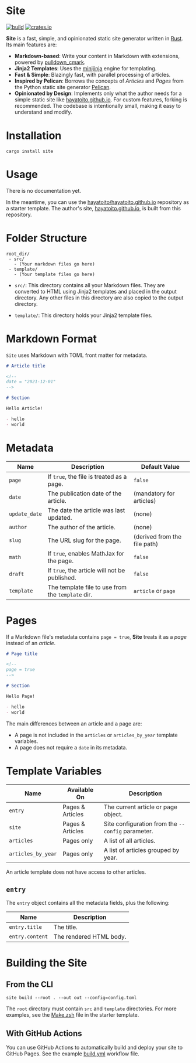 # Site

[![build](https://github.com/hayatoito/site/workflows/build/badge.svg)](https://github.com/hayatoito/site/actions)
[![crates.io](https://img.shields.io/crates/v/site.svg)](https://crates.io/crates/site)

**Site** is a fast, simple, and opinionated static site generator written in
[Rust](https://www.rust-lang.org/). Its main features are:

- **Markdown-based**: Write your content in Markdown with extensions, powered by
  [pulldown_cmark](https://crates.io/crates/pulldown-cmark).
- **Jinja2 Templates**: Uses the [minijinja](https://crates.io/crates/minijinja)
  engine for templating.
- **Fast & Simple**: Blazingly fast, with parallel processing of articles.
- **Inspired by Pelican**: Borrows the concepts of _Articles_ and _Pages_ from
  the Python static site generator
  [Pelican](http://docs.getpelican.com/en/stable/).
- **Opinionated by Design**: Implements only what the author needs for a simple
  static site like [hayatoito.github.io](https://hayatoito.github.io/). For
  custom features, forking is recommended. The codebase is intentionally small,
  making it easy to understand and modify.

# Installation

```shell
cargo install site
```

# Usage

There is no documentation yet.

In the meantime, you can use the
[hayatoito/hayatoito.github.io](https://github.com/hayatoito/hayatoito.github.io)
repository as a starter template. The author's site,
[hayatoito.github.io](https://hayatoito.github.io/), is built from this
repository.

# Folder Structure

```text
root_dir/
 - src/
   - (Your markdown files go here)
 - template/
   - (Your template files go here)
```

- `src/`: This directory contains all your Markdown files. They are converted to
  HTML using Jinja2 templates and placed in the output directory. Any other
  files in this directory are also copied to the output directory.

- `template/`: This directory holds your Jinja2 template files.

# Markdown Format

`Site` uses Markdown with TOML front matter for metadata.

```markdown
# Article title

<!--
date = "2021-12-01"
-->

# Section

Hello Article!

- hello
- world
```

# Metadata

| Name          | Description                                       | Default Value                |
| ------------- | ------------------------------------------------- | ---------------------------- |
| `page`        | If `true`, the file is treated as a page.         | `false`                      |
| `date`        | The publication date of the article.              | (mandatory for articles)     |
| `update_date` | The date the article was last updated.            | (none)                       |
| `author`      | The author of the article.                        | (none)                       |
| `slug`        | The URL slug for the page.                        | (derived from the file path) |
| `math`        | If `true`, enables MathJax for the page.          | `false`                      |
| `draft`       | If `true`, the article will not be published.     | `false`                      |
| `template`    | The template file to use from the `template` dir. | `article` or `page`          |

# Pages

If a Markdown file's metadata contains `page = true`, **Site** treats it as a
_page_ instead of an _article_.

```markdown
# Page title

<!--
page = true
-->

# Section

Hello Page!

- hello
- world
```

The main differences between an article and a page are:

- A page is not included in the `articles` or `articles_by_year` template
  variables.
- A page does not require a `date` in its metadata.

# Template Variables

| Name               | Available On     | Description                                       |
| ------------------ | ---------------- | ------------------------------------------------- |
| `entry`            | Pages & Articles | The current article or page object.               |
| `site`             | Pages & Articles | Site configuration from the `--config` parameter. |
| `articles`         | Pages only       | A list of all articles.                           |
| `articles_by_year` | Pages only       | A list of articles grouped by year.               |

An article template does not have access to other articles.

## `entry`

The `entry` object contains all the metadata fields, plus the following:

| Name            | Description             |
| --------------- | ----------------------- |
| `entry.title`   | The title.              |
| `entry.content` | The rendered HTML body. |

# Building the Site

## From the CLI

```shell
site build --root . --out out --config=config.toml
```

The `root` directory must contain `src` and `template` directories. For more
examples, see the
[Make.zsh](https://github.com/hayatoito/hayatoito.github.io/blob/main/Make.zsh)
file in the starter template.

## With GitHub Actions

You can use GitHub Actions to automatically build and deploy your site to GitHub
Pages. See the example
[build.yml](https://github.com/hayatoito/hayatoito.github.io/blob/main/.github/workflows/build.yml)
workflow file.
